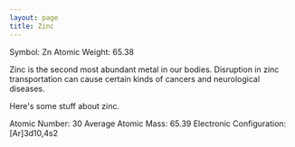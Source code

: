 ```yaml
---
layout: page
title: Zinc
---
```


Symbol: Zn
Atomic Weight: 65.38

Zinc is the second most abundant metal in our bodies. Disruption in zinc transportation can cause certain kinds of cancers and neurological diseases.

Here's some stuff about zinc.

Atomic Number: 30
Average Atomic Mass: 65.39
Electronic Configuration:  [Ar]3d10,4s2
